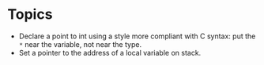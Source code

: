 # Topics

* Declare a point to int using a style more compliant with C syntax: put the `*` near the variable,
not near the type.
* Set a pointer to the address of a local variable on stack.

